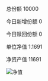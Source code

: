 总份额 10000 

今日新增份额 0

今日赎回份额 0
 
单位净值 1.1691
 
净资产值 11691

![净值](https://github.com/kanuha/BTC/blob/master/%E6%AF%8F%E6%97%A5%E5%87%80%E5%80%BC/pic/%E5%9F%BA%E9%87%9120191106.jpg)
